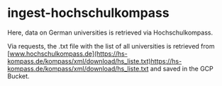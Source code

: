 # ingest-hochschulkompass
Here, data on German universities is retrieved via Hochschulkompass.

Via requests, the .txt file with the list of all universities is retrieved from [www.hochschulkompass.de](https://hs-kompass.de/kompass/xml/download/hs_liste.txt)https://hs-kompass.de/kompass/xml/download/hs_liste.txt and saved in the GCP Bucket.
